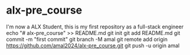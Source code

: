 # alx-pre_course
I'm now a ALX Student, this is my first repository as a full-stack engineer
echo "# alx-pre_course" >> README.md
git init
git add README.md
git commit -m "first commit"
git branch -M amal
git remote add origin https://github.com/amal2024/alx-pre_course.git
git push -u origin amal
